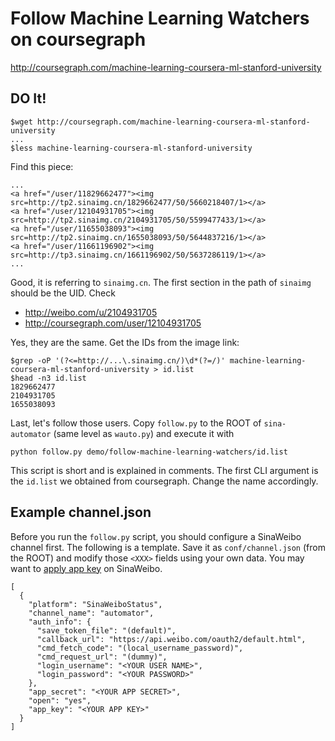 # Follow Machine Learning Watchers on coursegraph

<http://coursegraph.com/machine-learning-coursera-ml-stanford-university>

## DO It!

```
$wget http://coursegraph.com/machine-learning-coursera-ml-stanford-university
...
$less machine-learning-coursera-ml-stanford-university
```

Find this piece:

```
...
<a href="/user/11829662477"><img src=http://tp2.sinaimg.cn/1829662477/50/5660218407/1></a>
<a href="/user/12104931705"><img src=http://tp2.sinaimg.cn/2104931705/50/5599477433/1></a>
<a href="/user/11655038093"><img src=http://tp2.sinaimg.cn/1655038093/50/5644837216/1></a>
<a href="/user/11661196902"><img src=http://tp3.sinaimg.cn/1661196902/50/5637286119/1></a>
...
```

Good, it is referring to `sinaimg.cn`.
The first section in the path of `sinaimg` should be the UID. Check

   * <http://weibo.com/u/2104931705>
   * <http://coursegraph.com/user/12104931705>

Yes, they are the same.
Get the IDs from the image link:

```
$grep -oP '(?<=http://...\.sinaimg.cn/)\d*(?=/)' machine-learning-coursera-ml-stanford-university > id.list
$head -n3 id.list 
1829662477
2104931705
1655038093
```

Last, let's follow those users. 
Copy `follow.py` to the ROOT of `sina-automator`
(same level as `wauto.py`)
and execute it with 

```
python follow.py demo/follow-machine-learning-watchers/id.list
``` 

This script is short and is explained in comments.
The first CLI argument is the `id.list` we obtained from coursegraph.
Change the name accordingly.

## Example channel.json

Before you run the `follow.py` script, you should configure a SinaWeibo channel first. 
The following is a template. 
Save it as `conf/channel.json` (from the ROOT) 
and modify those `<XXX>` fields using your own data.
You may want to 
[apply app key](https://github.com/hupili/snsapi/wiki/Apply-for-app-key)
on SinaWeibo. 

```
[
  {
    "platform": "SinaWeiboStatus",
    "channel_name": "automator",
    "auth_info": {
      "save_token_file": "(default)",
      "callback_url": "https://api.weibo.com/oauth2/default.html",
      "cmd_fetch_code": "(local_username_password)",
      "cmd_request_url": "(dummy)",
      "login_username": "<YOUR USER NAME>",
      "login_password": "<YOUR PASSWORD>"
    },
    "app_secret": "<YOUR APP SECRET>",
    "open": "yes",
    "app_key": "<YOUR APP KEY>"
  }
]
```
